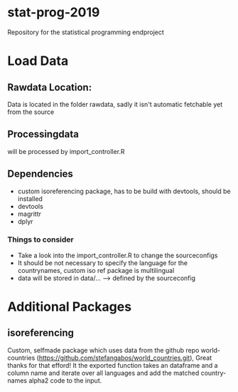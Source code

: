 # stat-prog-2019
Repository for the statistical programming endproject

# Load Data

## Rawdata Location:
Data is located in the folder rawdata, sadly it isn't automatic fetchable yet from the source

## Processingdata
will be processed by import_controller.R

## Dependencies
* custom isoreferencing package, has to be build with devtools, should be installed
* devtools
* magrittr
* dplyr

### Things to consider
* Take a look into the import_controller.R to change the sourceconfigs
* It should be not necessary to specify the language for the countrynames, custom iso ref package is multilingual
* data will be stored in data/... --> defined by the sourceconfig

# Additional Packages

## isoreferencing
Custom, selfmade package which uses data from the github repo world-countries (https://github.com/stefangabos/world_countries.git), Great thanks for that efford! It the exported function takes an dataframe and a column name and iterate over all languages and add the matched country-names alpha2 code to the input. 
